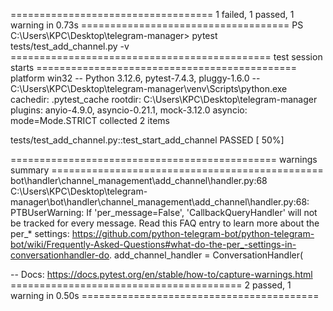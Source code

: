 =================================== 1 failed, 1 passed, 1 warning in 0.73s ==================================== 
PS C:\Users\KPC\Desktop\telegram-manager> pytest tests/test_add_channel.py -v
============================================= test session starts =============================================
platform win32 -- Python 3.12.6, pytest-7.4.3, pluggy-1.6.0 -- C:\Users\KPC\Desktop\telegram-manager\venv\Scripts\python.exe
cachedir: .pytest_cache
rootdir: C:\Users\KPC\Desktop\telegram-manager
plugins: anyio-4.9.0, asyncio-0.21.1, mock-3.12.0
asyncio: mode=Mode.STRICT
collected 2 items

tests/test_add_channel.py::test_start_add_channel PASSED                                                 [ 50%] 

============================================== warnings summary =============================================== 
bot\handler\channel_management\add_channel\handler.py:68
  C:\Users\KPC\Desktop\telegram-manager\bot\handler\channel_management\add_channel\handler.py:68: PTBUserWarning: If 'per_message=False', 'CallbackQueryHandler' will not be tracked for every message. Read this FAQ entry to learn more about the per_* settings: https://github.com/python-telegram-bot/python-telegram-bot/wiki/Frequently-Asked-Questions#what-do-the-per_-settings-in-conversationhandler-do.
    add_channel_handler = ConversationHandler(

-- Docs: https://docs.pytest.org/en/stable/how-to/capture-warnings.html
======================================== 2 passed, 1 warning in 0.50s ========================================= 